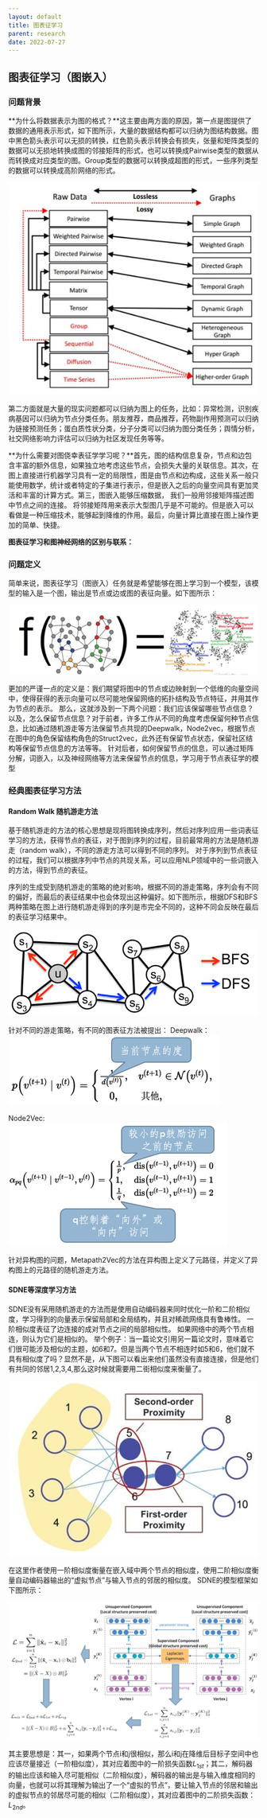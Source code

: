 ```yaml
---
layout: default
title: 图表征学习
parent: research
date: 2022-07-27
---
```


## 图表征学习（图嵌入）

### 问题背景

**为什么将数据表示为图的格式？**这主要由两方面的原因，第一点是图提供了数据的通用表示形式，如下图所示，大量的数据结构都可以归纳为图结构数据。图中黑色箭头表示可以无损的转换，红色箭头表示转换会有损失，张量和矩阵类型的数据可以无损地转换成图的邻接矩阵的形式，也可以转换成Pairwise类型的数据从而转换成对应类型的图。Group类型的数据可以转换成超图的形式，一些序列类型的数据可以转换成高阶网络的形式。

![图提供了数据的通用表示形式](../../assets/images/图提供了数据的通用表示形式.png)

第二方面就是大量的现实问题都可以归纳为图上的任务，比如：异常检测，识别疾病基因可以归纳为节点分类任务。朋友推荐，商品推荐，药物副作用预测可以归纳为链接预测任务；蛋白质性状分类，分子分类可以归纳为图分类任务；舆情分析，社交网络影响力评估可以归纳为社区发现任务等等。

**为什么需要对图侥幸表征学学习呢？**首先，图的结构信息复杂，节点和边包含丰富的额外信息，如果独立地考虑这些节点，会损失大量的关联信息。其次，在图上直接进行机器学习具有一定的局限性，图是由节点和边构成，这些关系一般只能使用数学，统计或者特定的子集进行表示，但是嵌入之后的向量空间具有更加灵活和丰富的计算方式。第三，图嵌入能够压缩数据， 我们一般用邻接矩阵描述图中节点之间的连接。 将邻接矩阵用来表示大型图几乎是不可能的。但是嵌入可以看做是一种压缩技术，能够起到降维的作用。最后，向量计算比直接在图上操作更加的简单、快捷。

**图表征学习和图神经网络的区别与联系：**


### 问题定义

简单来说，图表征学习（图嵌入）任务就是希望能够在图上学习到一个模型，该模型的输入是一个图，输出是节点或边或图的表征向量。如下图所示：

![图表征学习的问题定义](../../assets/images/图表征学习问题定义.png)

更加的严谨一点的定义是：我们期望将图中的节点或边映射到一个低维的向量空间中，使得获得的表示向量可以尽可能地保留网络的拓扑结构及节点特征，并用其作为节点的表示。
那么，这就涉及到一下两个问题：我们应该保留哪些节点信息？以及，怎么保留节点信息？对于前者，许多工作从不同的角度考虑保留何种节点信息，比如通过随机游走等方法保留节点共现的Deepwalk，Node2vec，根据节点在图中的角色保留结构角色的Struct2vec，此外还有保留节点状态，保留社区结构等保留节点信息的方法等等。
针对后者，如何保留节点的信息，可以通过矩阵分解，词嵌入，以及神经网络等方法来保留节点的信息，学习用于节点表征学的模型

### 经典图表征学习方法

#### Random Walk 随机游走方法

基于随机游走的方法的核心思想是现将图转换成序列，然后对序列应用一些词表征学习的方法，获得节点的表征，对于图到序列的过程，目前最常用的方法是随机游走（random walk），不同的游走方法可以得到不同的序列。
对于序列到节点表征的过程，我们可以根据序列中节点的共现关系，可以应用NLP领域中的一些词嵌入的方法，得到节点的表征。

序列的生成受到随机游走的策略的绝对影响，根据不同的游走策略，序列会有不同的偏好，而最后的表征结果中也会体现出这种偏好。如下图所示，根据DFS和BFS两种策略在图上进行随机游走得到的序列是市完全不同的，这种不同会反映在最后的表征学习结果中。

![随机游走策略](../../assets/images/%E9%9A%8F%E6%9C%BA%E6%B8%B8%E8%B5%B0%E7%AD%96%E7%95%A5.png)

针对不同的游走策略，有不同的图表征方法被提出：
Deepwalk：
![deepwalk](../../assets/images/deepwalk.png)

Node2Vec: 
![Node2vec](../../assets/images/Node2vec.png)

针对异构图的问题，Metapath2Vec的方法在异构图上定义了元路径，并定义了异构图上的元路径的随机游走方法。

#### SDNE等深度学习方法

SDNE没有采用随机游走的方法而是使用自动编码器来同时优化一阶和二阶相似度，学习得到的向量表示保留局部和全局结构，并且对稀疏网络具有鲁棒性。
一阶相似度表征了边连接的成对节点之间的局部相似性。 如果网络中的两个节点相连，则认为它们是相似的。 举个例子：当一篇论文引用另一篇论文时，意味着它们很可能涉及相似的主题，如6和7。但是当两个节点不相连时如5和6，他们就不具有相似度了吗？显然不是，从下图可以看出来他们虽然没有直接连接，但是他们有共同的邻居1,2,3,4,那么这时候就需要用二街相似度来衡量了。

![一阶与二阶相似度](../../assets/images/%E4%B8%80%E9%98%B6%E4%BA%8C%E9%98%B6%E7%9B%B8%E4%BC%BC%E5%BA%A6.png)

在这里作者使用一阶相似度衡量在嵌入域中两个节点的相似度，使用二阶相似度衡量自动编码器输出的“虚拟节点”与输入节点的邻居的相似度。
SDNE的模型框架如下图所示：

![SDNE模型与损失](../../assets/images/SDNE%E6%A8%A1%E5%9E%8B%E4%B8%8E%E6%8D%9F%E5%A4%B1.png)

其主要思想是：其一，如果两个节点i和j很相似，那么i和j在降维后目标子空间中也应该尽量接近（一阶相似度），其对应着图中的一阶损失函数$L_{1st}$；其二，解码器的输出应该和输入尽可能相似（二阶相似度），解码器的输出是与输入维度相同的向量，也就可以将其理解为输出了一个“虚拟的节点”，要让输入节点的邻居和输出的虚拟节点的邻居尽可能的相似（二阶相似度），其对应着图中的二阶损失函数：$L_{2nd}$。



